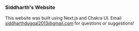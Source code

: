 ### Siddharth's Website
This website was built using Next.js and Chakra UI. Email <a href="mailto:siddharthduggal2013@gmail.com"> siddharthduggal2013@gmail.com</a> for questions or suggestions!
